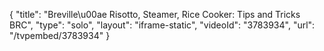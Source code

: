 {
    "title": "Breville\u00ae Risotto, Steamer, Rice Cooker: Tips and Tricks BRC",
    "type": "solo",
    "layout": "iframe-static",
    "videoId": "3783934",
    "url": "\/tvpembed\/3783934"
}